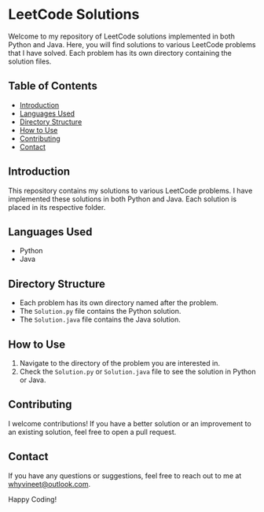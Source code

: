 # LeetCode Solutions

Welcome to my repository of LeetCode solutions implemented in both Python and Java. Here, you will find solutions to various LeetCode problems that I have solved. Each problem has its own directory containing the solution files.

## Table of Contents

- [Introduction](#introduction)
- [Languages Used](#languages-used)
- [Directory Structure](#directory-structure)
- [How to Use](#how-to-use)
- [Contributing](#contributing)
- [Contact](#contact)

## Introduction

This repository contains my solutions to various LeetCode problems. I have implemented these solutions in both Python and Java. Each solution is placed in its respective folder.

## Languages Used

- Python
- Java

## Directory Structure

- Each problem has its own directory named after the problem.
- The `Solution.py` file contains the Python solution.
- The `Solution.java` file contains the Java solution.

## How to Use

1. Navigate to the directory of the problem you are interested in.
2. Check the `Solution.py` or `Solution.java` file to see the solution in Python or Java.

## Contributing

I welcome contributions! If you have a better solution or an improvement to an existing solution, feel free to open a pull request.

## Contact

If you have any questions or suggestions, feel free to reach out to me at [whyvineet@outlook.com](mailto:whyvineet@outlook.com).

Happy Coding!

